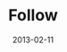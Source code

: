 ---
layout: media
category: media
series: "Follow the Leader"
title: "Follow"
date: 2013-02-11
description: "Chuck talks about how following the leader can change your beliefs
and actions."
video: "https://s3.amazonaws.com/crossroadsvideomessages/followtheleader-01.mp4"
video-poster: "https://www.crossroads.net/uploadedfiles/followtheleader-01-Still.jpg"
---